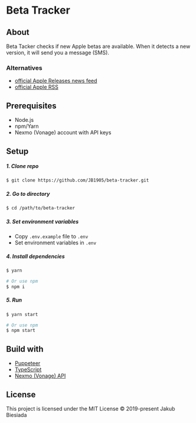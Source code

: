 # Beta Tracker

## About

Beta Tacker checks if new Apple betas are available. When it detects a new version, it will send you a message (SMS).

### Alternatives

- [official Apple Releases news feed](https://developer.apple.com/news/releases/)
- [official Apple RSS](feed://developer.apple.com/news/releases/rss/releases.rss/)

## Prerequisites

- Node.js
- npm/Yarn
- Nexmo (Vonage) account with API keys

## Setup

##### 1. Clone repo

```sh
$ git clone https://github.com/JB1905/beta-tracker.git
```

##### 2. Go to directory

```sh
$ cd /path/to/beta-tracker
```

##### 3. Set environment variables

- Copy `.env.example` file to `.env`
- Set environment variables in `.env`

##### 4. Install dependencies

```sh
$ yarn

# Or use npm
$ npm i
```

##### 5. Run

```sh
$ yarn start

# Or use npm
$ npm start
```

## Build with

- [Puppeteer](https://pptr.dev/)
- [TypeScript](https://www.typescriptlang.org/)
- [Nexmo (Vonage) API](https://developer.nexmo.com/)

## License

This project is licensed under the MIT License © 2019-present Jakub Biesiada
